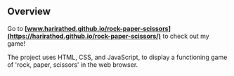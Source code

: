 
## Overview
Go to **[www.harirathod.github.io/rock-paper-scissors](https://harirathod.github.io/rock-paper-scissors/)** to check out my game!

The project uses HTML, CSS, and JavaScript, to display a functioning game of 'rock, paper, scissors' in the web browser.
